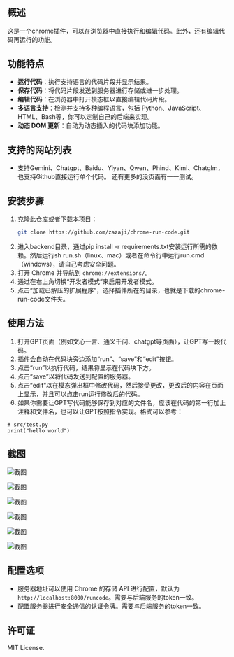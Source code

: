 #

## 概述

这是一个chrome插件，可以在浏览器中直接执行和编辑代码。此外，还有编辑代码再运行的功能。

## 功能特点

- **运行代码**：执行支持语言的代码片段并显示结果。
- **保存代码**：将代码片段发送到服务器进行存储或进一步处理。
- **编辑代码**：在浏览器中打开模态框以直接编辑代码片段。
- **多语言支持**：检测并支持多种编程语言，包括 Python、JavaScript、HTML、Bash等，你可以定制自己的后端来实现。
- **动态 DOM 更新**：自动为动态插入的代码块添加功能。

## 支持的网站列表

- 支持Gemini、Chatgpt、Baidu、Yiyan、Qwen、Phind、Kimi、Chatglm，也支持Github直接运行单个代码。 还有更多的没页面有一一测试。

## 安装步骤

1. 克隆此仓库或者下载本项目：
   ```bash
   git clone https://github.com/zazaji/chrome-run-code.git
   ```
2. 进入backend目录，通过pip install -r requirements.txt安装运行所需的依赖。然后运行sh run.sh（linux、mac）或者在命令行中运行run.cmd（windows），请自己考虑安全问题。
3. 打开 Chrome 并导航到 `chrome://extensions/`。
4. 通过在右上角切换“开发者模式”来启用开发者模式。
5. 点击“加载已解压的扩展程序”，选择插件所在的目录，也就是下载的chrome-run-code文件夹。

## 使用方法

1. 打开GPT页面（例如文心一言、通义千问、chatgpt等页面），让GPT写一段代码。
2. 插件会自动在代码块旁边添加“run”、“save”和“edit”按钮。
3. 点击“run”以执行代码，结果将显示在代码块下方。
4. 点击“save”以将代码发送到配置的服务器。
5. 点击“edit”以在模态弹出框中修改代码，然后接受更改，更改后的内容在页面上显示，并且可以点击run运行修改后的代码。
6. 如果你需要让GPT写代码能够保存到对应的文件名，应该在代码的第一行加上注释和文件名，也可以让GPT按照指令实现。格式可以参考：

```
# src/test.py
print("hello world")
```

## 截图

![截图](images/github.png)

![截图](images/yiyan.jpg)

![截图](images/qwen.jpg)

![截图](images/kimi.png)

![截图](images/graph.jpg)

![截图](images/edit.jpg)

## 配置选项

- 服务器地址可以使用 Chrome 的存储 API 进行配置，默认为 `http://localhost:8000/runcode`。需要与后端服务的token一致。
- 配置服务器进行安全通信的认证令牌。需要与后端服务的token一致。

## 许可证

MIT License.
